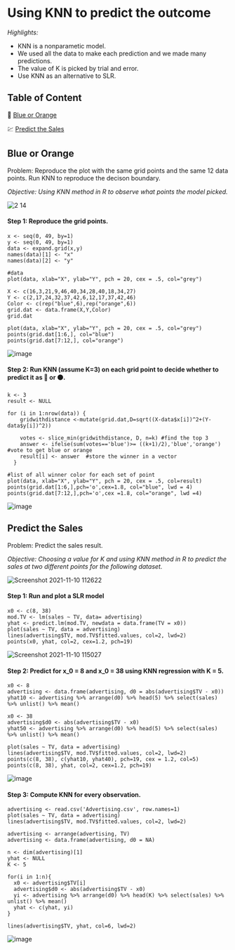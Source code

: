 # Using KNN to predict the outcome

_Highlights:_
- KNN is a nonparametic model.
- We used all the data to make each prediction and we made many predictions.
- The value of K is picked by trial and error.  
- Use KNN as an alternative to SLR.

## Table of Content
🔵 [Blue or Orange](#blue-or-orange)

💹 [Predict the Sales](#predict-the-sales)

## Blue or Orange
Problem: Reproduce the plot with the same grid points and the same 12 data points. Run KNN to reproduce the decison boundary. 

_Objective: Using KNN method in R to observe what points the model picked._

![2 14](https://user-images.githubusercontent.com/62857660/141152087-37bf3f7c-c034-4c92-b548-839024ec8e9a.png)

#### Step 1: Reproduce the grid points.
```
x <- seq(0, 49, by=1)
y <- seq(0, 49, by=1)
data <- expand.grid(x,y)
names(data)[1] <- "x"
names(data)[2] <- "y"

#data
plot(data, xlab="X", ylab="Y", pch = 20, cex = .5, col="grey")

X <- c(16,3,21,9,46,40,34,28,40,18,34,27)
Y <- c(2,17,24,32,37,42,6,12,17,37,42,46)
Color <- c(rep("blue",6),rep("orange",6))
grid.dat <- data.frame(X,Y,Color)
grid.dat

plot(data, xlab="X", ylab="Y", pch = 20, cex = .5, col="grey")
points(grid.dat[1:6,], col="blue")
points(grid.dat[7:12,], col="orange")
```
![image](https://user-images.githubusercontent.com/62857660/141152955-e5b6b45d-139b-48bc-b03b-b6e0c3b22f89.png)

#### Step 2: Run KNN (assume K=3) on each grid point to decide whether to predict it as :large_blue_circle: or :orange_circle:.
```
k <- 3
result <- NULL

for (i in 1:nrow(data)) {
    gridwithdistance <-mutate(grid.dat,D=sqrt((X-data$x[i])^2+(Y-data$y[i])^2))
    
    votes <- slice_min(gridwithdistance, D, n=k) #find the top 3
    answer <- ifelse(sum(votes=='blue')>= ((k+1)/2),'blue','orange') #vote to get blue or orange
    result[i] <- answer  #store the winner in a vector
  }

#list of all winner color for each set of point
plot(data, xlab="X", ylab="Y", pch = 20, cex = .5, col=result)
points(grid.dat[1:6,],pch='o',cex=1.8, col="blue", lwd = 4)
points(grid.dat[7:12,],pch='o',cex =1.8, col="orange", lwd =4)
```
![image](https://user-images.githubusercontent.com/62857660/141154154-5f32e83c-3dcf-4a91-88f4-c0a247822c2f.png)


## Predict the Sales
Problem: Predict the sales result.

_Objective: Choosing a value for K and using KNN method in R to predict the sales at two different points for the following dataset._

![Screenshot 2021-11-10 112622](https://user-images.githubusercontent.com/62857660/141164213-8d7e5aaf-83c3-4c31-9f6a-d3576b091458.jpg)

#### Step 1: Run and plot a SLR model
```{r}
x0 <- c(8, 38)
mod.TV <- lm(sales ~ TV, data= advertising)
yhat <- predict.lm(mod.TV, newdata = data.frame(TV = x0))
plot(sales ~ TV, data = advertising)
lines(advertising$TV, mod.TV$fitted.values, col=2, lwd=2)
points(x0, yhat, col=2, cex=1.2, pch=19)
```
![Screenshot 2021-11-10 115027](https://user-images.githubusercontent.com/62857660/141166378-378d0b50-42ea-4771-a58f-8b1d93c41226.jpg)

#### Step 2: Predict for x_0 = 8 and x_0 = 38 using KNN regression with K = 5.  
```
x0 <- 8
advertising <- data.frame(advertising, d0 = abs(advertising$TV - x0))
yhat10 <- advertising %>% arrange(d0) %>% head(5) %>% select(sales) %>% unlist() %>% mean()

x0 <- 38
advertising$d0 <- abs(advertising$TV - x0)
yhat50 <- advertising %>% arrange(d0) %>% head(5) %>% select(sales) %>% unlist() %>% mean()

plot(sales ~ TV, data = advertising)
lines(advertising$TV, mod.TV$fitted.values, col=2, lwd=2)
points(c(8, 38), c(yhat10, yhat40), pch=19, cex = 1.2, col=5)
points(c(8, 38), yhat, col=2, cex=1.2, pch=19)
```
![image](https://user-images.githubusercontent.com/62857660/141165484-2b1aef01-dbd4-4e1a-96f1-bb8039f7e298.png)


#### Step 3: Compute KNN for every observation.  
```
advertising <- read.csv('Advertising.csv', row.names=1)
plot(sales ~ TV, data = advertising)
lines(advertising$TV, mod.TV$fitted.values, col=2, lwd=2)

advertising <- arrange(advertising, TV)
advertising <- data.frame(advertising, d0 = NA)

n <- dim(advertising)[1]
yhat <- NULL
K <- 5

for(i in 1:n){
  x0 <- advertising$TV[i]
  advertising$d0 <- abs(advertising$TV - x0)
  yi <- advertising %>% arrange(d0) %>% head(K) %>% select(sales) %>% unlist() %>% mean()
  yhat <- c(yhat, yi)
}

lines(advertising$TV, yhat, col=6, lwd=2)
```
![image](https://user-images.githubusercontent.com/62857660/141167636-a09652fe-57e9-46a1-a7df-d3a1248b3def.png)

